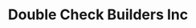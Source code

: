 ---
title: "Double Check Builders Inc"
url: /ronkonkoma/double-check-builders-inc/
shop: Allgemein
---